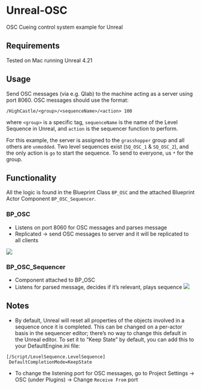 # Unreal-OSC
OSC Cueing control system example for Unreal

## Requirements
Tested on Mac running Unreal 4.21

## Usage
Send OSC messages (via e.g. Qlab) to the machine acting as a server using port 8060. OSC messages should use the format:
```
/HighCastle/<group>/<sequenceName>/<action> 100
```
where `<group>` is a specific tag, `sequenceName` is the name of the Level Sequence in Unreal, and `action` is the sequencer function to perform.

For this example, the server is assigned to the `grasshopper` group and all others are `unmodded`. Two level sequences exist (`SQ_OSC_1` & `SQ_OSC_2`), and the only action is  `go` to start the sequence. To send to everyone, us `*` for the group.

## Functionality
All the logic is found in the Blueprint Class  `BP_OSC` and the attached Blueprint Actor Component `BP_OSC_Sequencer`.


### BP_OSC
* Listens on port 8060 for OSC messages and parses message
* Replicated -> send OSC messages to server and it will be replicated to all clients

![](images/Unreal-OSC/BP_OSC.png)


### BP_OSC_Sequencer
* Component attached to BP_OSC
* Listens for parsed message, decides if it’s relevant, plays sequence
![](images/Unreal-OSC/BP_OSC_Sequencer%202.png)
## Notes
* By default, Unreal will reset all properties of the objects involved in a sequence once it is completed. This can be changed on a per-actor basis in the sequencer editor; there’s no way to change this default in the Unreal editor. To set it to “Keep State” by default, you can add this to your DefaultEngine.ini file:
```
[/Script/LevelSequence.LevelSequence]
 DefaultCompletionMode=KeepState
```

* To change the listening port for OSC messages, go to Project Settings -> OSC (under Plugins) -> Change `Receive From` port
